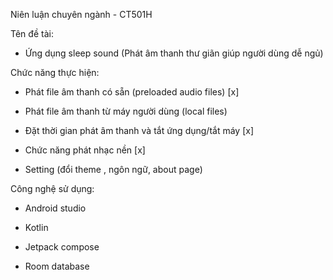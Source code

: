 Niên luận chuyên ngành - CT501H

Tên đề tài:

- Ứng dụng sleep sound (Phát âm thanh thư giãn giúp người dùng dễ ngủ)



Chức năng thực hiện:

- Phát file âm thanh có sẵn (preloaded audio files) [x]

- Phát file âm thanh từ máy người dùng (local files) 

- Đặt thời gian phát âm thanh và tắt ứng dụng/tắt máy [x]

- Chức năng phát nhạc nền [x]

- Setting (đổi theme , ngôn ngữ, about page)



Công nghệ sử dụng:

- Android studio

- Kotlin

- Jetpack compose

- Room database